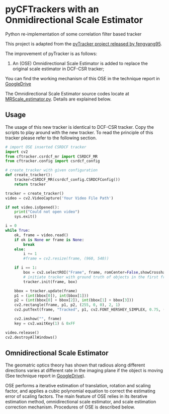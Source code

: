 # pyCFTrackers with an Onmidirectional Scale Estimator
Python re-implementation of some correlation filter based tracker

This project is adapted from the [pyTracker project released by fengyang95](https://github.com/fengyang95/pyCFTrackers).

The improvement of pyTracker is as follows:
1. An (OSE) Omnidirectional Scale Estimator is added to replace the original scale estimator in DCF-CSR tracker;

You can find the working mechanism of this OSE in the technique report in [GoogleDrive](https://drive.google.com/drive/folders/1i-294Y137ySk-4afjPpypxodpGenpJPZ?usp=share_link)

The Omnidirectional Scale Estimator source codes locate at [MRScale_estimator.py](https://github.com/ShawnZou717/pyCFTrackers/blob/master/cftracker/MRScale_estimator.py). Details are explained below.

## Usage
The usage of this new tracker is identical to DCF-CSR tracker. Copy the scripts to play around with the new tracker. To read the principle of this tracker please refer to the following section.
```python
# import OSE inserted CSRDCF tracker
import cv2
from cftracker.csrdcf_mr import CSRDCF_MR
from cftracker.config import csrdcf_config

# create_tracker with given configuration
def create_tracker():
    tracker=CSRDCF_MR(csrdcf_config.CSRDCFConfig())
    return tracker

tracker = create_tracker()
video = cv2.VideoCapture('Your Video File Path')

if not video.isOpened():
    print("Could not open video")
    sys.exit()

i = 0
while True:
    ok, frame = video.read()
    if ok is None or frame is None:
        break
    else:
        i += 1
        #frame = cv2.resize(frame, (960, 540))

    if i == 1:
        box = cv2.selectROI("Frame", frame, romCenter=False,showCrosshair=True)
        # initiate tracker with ground truth of objects in the first frame
        tracker.init(frame, box)

    bbox = tracker.update(frame)
    p1 = (int(bbox[0]), int(bbox[1]))
    p2 = (int(bbox[0] + bbox[2]), int(bbox[1] + bbox[3]))
    cv2.rectangle(frame, p1, p2, (255, 0, 0), 2, 1)
    cv2.putText(frame, "Tracked", p1, cv2.FONT_HERSHEY_SIMPLEX, 0.75, (255, 0, 0), 2)

    cv2.imshow("", frame)
    key = cv2.waitKey(1) & 0xFF

video.release()
cv2.destroyAllWindows()

```

## Omnidirectional Scale Estimator
The geomatric optics theory has shown that radious along different directions varies at different rate in the imaging plane if the object is moving (See technique report in [GoogleDrive](https://github.com/ShawnZou717/pyCFTrackers/blob/master/cftracker/MRScale_estimator.py)). 

OSE performs a iterative estimation of translation, rotation and scaling factor, and applies a cubic polynomial equation to correct the estimating error of scaling factors. The main feature of OSE relies in its iterative estimation method, omnidirectional scale estimator, and scale estimation correction mechanism. Procedures of OSE is described below.
